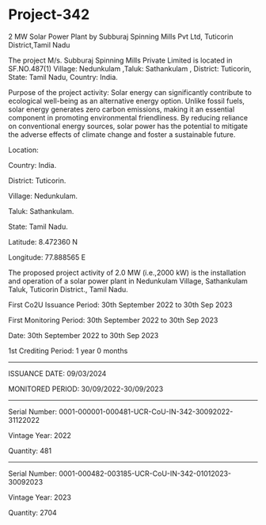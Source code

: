 # Project-342
2 MW Solar Power Plant by Subburaj Spinning Mills Pvt Ltd, Tuticorin District,Tamil Nadu

The project M/s. Subburaj Spinning Mills Private Limited is located in SF.NO.487(1) Village:
Nedunkulam ,Taluk: Sathankulam , District: Tuticorin, State: Tamil Nadu, Country: India.

Purpose of the project activity:
Solar energy can significantly contribute to ecological well-being as an alternative energy option.
Unlike fossil fuels, solar energy generates zero carbon emissions, making it an essential component
in promoting environmental friendliness. By reducing reliance on conventional energy sources, solar
power has the potential to mitigate the adverse effects of climate change and foster a sustainable
future.

Location:

Country: India.

District: Tuticorin.

Village: Nedunkulam.

Taluk: Sathankulam.

State: Tamil Nadu.

Latitude: 8.472360 N

Longitude: 77.888565 E

The proposed project activity of 2.0 MW (i.e.,2000 kW) is the installation and operation of a solar
power plant in Nedunkulam Village, Sathankulam Taluk, Tuticorin District., Tamil Nadu.

First Co2U Issuance Period: 30th September 2022 to 30th Sep 2023

First Monitoring Period: 30th September 2022 to 30th Sep 2023

Date: 30th September 2022 to 30th Sep 2023

1st Crediting Period: 1 year 0 months
________________
ISSUANCE DATE: 09/03/2024

MONITORED PERIOD: 30/09/2022-30/09/2023
_______________
Serial Number: 0001-000001-000481-UCR-CoU-IN-342-30092022-31122022

Vintage Year: 2022

Quantity: 481
______________________
Serial Number: 0001-000482-003185-UCR-CoU-IN-342-01012023-30092023

Vintage Year: 2023

Quantity: 2704
